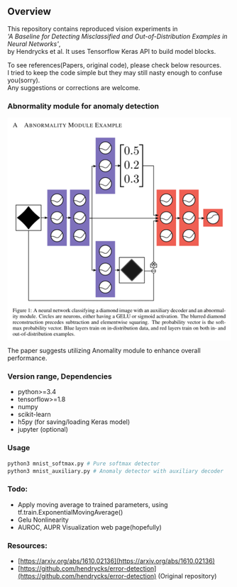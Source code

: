 ## Overview

This repository contains reproduced vision experiments in  
_'A Baseline for Detecting Misclassified and Out-of-Distribution Examples in Neural Networks'_,  
by Hendrycks et al. It uses Tensorflow Keras API to build model blocks.

To see references(Papers, original code), please check below resources.  
I tried to keep the code simple but they may still nasty enough to confuse you(sorry).  
Any suggestions or corrections are welcome.

### Abnormality module for anomaly detection

<img src="./images/abnormality_module.png" width="600px" align="center"/>  

The paper suggests utilizing Anomality module to enhance overall performance.

### Version range, Dependencies

-   python>=3.4
-   tensorflow>=1.8
-   numpy
-   scikit-learn
-   h5py (for saving/loading Keras model)
-   jupyter (optional)

### Usage

```bash
python3 mnist_softmax.py # Pure softmax detector
python3 mnist_auxiliary.py # Anomaly detector with auxiliary decoder
```

### Todo:

-   Apply moving average to trained parameters, using tf.train.ExponentialMovingAverage()
-   Gelu Nonlinearity
-   AUROC, AUPR Visualization web page(hopefully)

### Resources:

-   [https://arxiv.org/abs/1610.02136](https://arxiv.org/abs/1610.02136)
-   [https://github.com/hendrycks/error-detection](https://github.com/hendrycks/error-detection) (Original repository)
